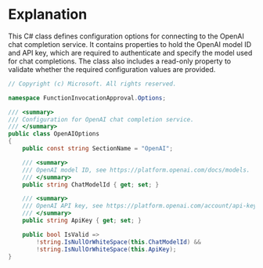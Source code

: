 # Explanation
This C# class defines configuration options for connecting to the OpenAI chat completion service. It contains properties to hold the OpenAI model ID and API key, which are required to authenticate and specify the model used for chat completions. The class also includes a read-only property to validate whether the required configuration values are provided.

```csharp
// Copyright (c) Microsoft. All rights reserved.

namespace FunctionInvocationApproval.Options;

/// <summary>
/// Configuration for OpenAI chat completion service.
/// </summary>
public class OpenAIOptions
{
    public const string SectionName = "OpenAI";

    /// <summary>
    /// OpenAI model ID, see https://platform.openai.com/docs/models.
    /// </summary>
    public string ChatModelId { get; set; }

    /// <summary>
    /// OpenAI API key, see https://platform.openai.com/account/api-keys
    /// </summary>
    public string ApiKey { get; set; }

    public bool IsValid =>
        !string.IsNullOrWhiteSpace(this.ChatModelId) &&
        !string.IsNullOrWhiteSpace(this.ApiKey);
}
```